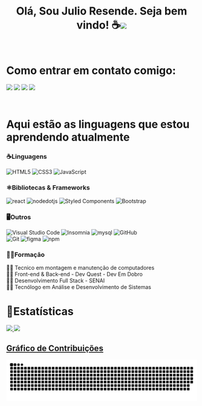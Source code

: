 <h1 align="center"><b>Olá, Sou Julio Resende. Seja bem vindo! ☕</b><img src="https://media.giphy.com/media/hvRJCLFzcasrR4ia7z/giphy.gif" width="35"></h1>

<br>

# Como entrar em contato comigo:
 
<div> 
  
  <a href="https://www.linkedin.com/in/resendedev" target="_blank"><img src="https://img.shields.io/badge/-LinkedIn-%230077B5?style=for-the-badge&logo=linkedin&logoColor=white" target="_blank"></a>
  <a href="https://www.facebook.com/julio.resende.984" target="_blank"><img src="https://img.shields.io/badge/Facebook-1877F2?style=for-the-badge&logo=facebook&logoColor=white" target="_blank"></a>
  <a href="https://twitter.com/ResendeDev" target="_blank"><img src="https://img.shields.io/badge/Twitter-1DA1F2?style=for-the-badge&logo=twitter&logoColor=white" target="_blank"></a>
  <a href = "https://mail.google.com/mail/u/0/?tab=rm&ogbl#inbox"><img src="https://img.shields.io/badge/-Gmail-%23333?style=for-the-badge&logo=gmail&logoColor=white" target="_blank"></a>
  
</div>

<br>

# Aqui estão as linguagens que estou aprendendo atualmente
###

### ☕️Linguagens
 
![HTML5](https://img.shields.io/badge/HTML5%20-%23E34F26.svg?style=for-the-badge&logo=html5&logoColor=white)
![CSS3](https://img.shields.io/badge/CSS%20-%231572B6.svg?style=for-the-badge&logo=css3&logoColor=white)
![JavaScript](https://img.shields.io/badge/JavaScript%20-%23F7DF1E.svg?style=for-the-badge&logo=javascript&logoColor=black)

### ⚛️Bibliotecas & Frameworks

![react](https://img.shields.io/badge/react.js-61DAFB.svg?style=for-the-badge&logo=react&logoColor=black)
![nodedotjs](https://img.shields.io/badge/node.js-339933.svg?style=for-the-badge&logo=nodedotjs&logoColor=white)
![Styled Components](https://img.shields.io/badge/styled--components-DB7093?style=for-the-badge&logo=styled-components&logoColor=white)
![Bootstrap](https://img.shields.io/badge/Bootstrap-7952B3.svg?style=for-the-badge&logo=bootstrap&logoColor=white)

### 🖥️Outros

![Visual Studio Code](https://img.shields.io/badge/Visual%20Studio%20Code-0078d7.svg?style=for-the-badge&logo=visual-studio-code&logoColor=white)
![Insomnia](https://img.shields.io/badge/Insomnia-black?style=for-the-badge&logo=insomnia&logoColor=5849BE)
![mysql](https://img.shields.io/badge/mysql-4479A1.svg?style=for-the-badge&logo=mysql&logoColor=white)
![GitHub](https://img.shields.io/badge/github-%23121011.svg?style=for-the-badge&logo=github&logoColor=white)
<br>
![Git](https://img.shields.io/badge/git-%23F05033.svg?style=for-the-badge&logo=git&logoColor=white)
![figma](https://img.shields.io/badge/figma-F24E1E.svg?style=for-the-badge&logo=figma&logoColor=white)
![npm](https://img.shields.io/badge/npm-CB3837.svg?style=for-the-badge&logo=npm&logoColor=white)
  
</div>

### 👩‍🎓Formação

<div style="display: block">
  
  👩‍💻 Tecnico em montagem e manutenção de computadores
      <br>
  👩‍💻 Front-end & Back-end - Dev Quest - Dev Em Dobro
      <br>
  👩‍💻 Desenvolvimento Full Stack - SENAI
      <br>
  👩‍💻 Tecnólogo em Análise e Desenvolvimento de Sistemas
      <br>
  
  </div>

# 📝Estatísticas

  <div>
   
  <a href="https://github.com/julioresende77">
  <img height="180em" src="https://github-readme-stats.vercel.app/api?username=julioresende77&show_icons=true&theme=tokyonight&include_all_commits=true&count_private=true"/>
  <img height="180em" src="https://github-readme-stats.vercel.app/api/top-langs/?username=julioresende77&layout=compact&langs_count=6&theme=tokyonight"/>
   
</div>

## Gráfico de Contribuições

![Snake animation](https://github.com/julioresende77/julioresende77/blob/output/github-contribution-grid-snake.svg)
